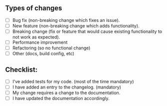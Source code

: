 <!-- If this is your first PR, please have a look at the Contribution Guidelines -->

<!--- Describe your changes in detail -->

## Types of changes

<!--- What types of changes does your code introduce? Put an `x` in all the boxes that apply: -->

- [ ] Bug fix (non-breaking change which fixes an issue).
- [ ] New feature (non-breaking change which adds functionality).
- [ ] Breaking change (fix or feature that would cause existing functionality to not work as expected).
- [ ] Performance improvement
- [ ] Refactoring (so no functional change)
- [ ] Other (docs, build config, etc)

## Checklist:

<!--- Go over all the following points, and put an `x` in all the boxes that apply. -->
<!-- This checklist is here for you that you didn't forget anything -->
<!--- If you're unsure about any of these, don't hesitate to ask. We're here to help! -->

- [ ] I've added tests for my code. (most of the time mandatory)
- [ ] I have added an entry to the changelog. (mandatory)
- [ ] My change requires a change to the documentation.
- [ ] I have updated the documentation accordingly.
